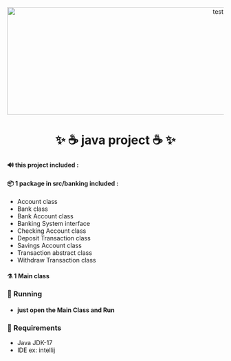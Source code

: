 

<div align="center">
 <img  src="https://github.com/ahmedkhaled14/RestAssuredPractice/assets/68038931/2b7ff783-c922-4fdc-b6f6-6c62fedd8f0c" alt="test-light" width="1000" height="250" />

 # ✨  ☕️ java project ☕️ ✨
 </div>

#### 🔊 this project included :

#### 📦️ 1 package in src/banking included :
 * Account class
 * Bank class
 * Bank Account class
 * Banking System interface
 * Checking Account class
 * Deposit Transaction class
 * Savings Account class
 * Transaction abstract class
 * Withdraw Transaction class
 
#### ⚗️ 1 Main class

 ### 🚀 Running 
* ####  just open the Main Class and Run


 ### 🚧 Requirements

* Java JDK-17 
* IDE ex: intellij

  
  

 




 

